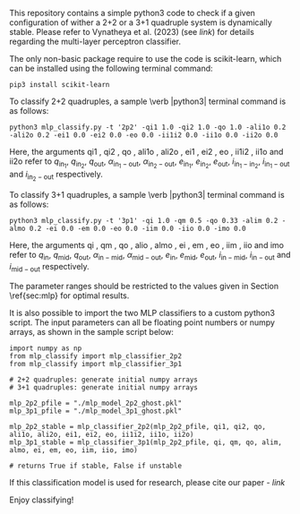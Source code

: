 This repository contains a simple python3 code to check if a given configuration of wither a 2+2 or a 3+1 quadruple system is dynamically stable. Please refer to Vynatheya et al. (2023) (see _link_) for details regarding the multi-layer perceptron classifier.

The only non-basic package require to use the code is scikit-learn, which can be installed using the following terminal command:

    pip3 install scikit-learn
    
To classify 2+2 quadruples, a sample \verb |python3| terminal command is as follows:

    python3 mlp_classify.py -t '2p2' -qi1 1.0 -qi2 1.0 -qo 1.0 -ali1o 0.2 -ali2o 0.2 -ei1 0.0 -ei2 0.0 -eo 0.0 -ii1i2 0.0 -ii1o 0.0 -ii2o 0.0
        
Here, the arguments qi1 , qi2 , qo , ali1o , ali2o , ei1 , ei2 , eo , ii1i2 , ii1o and ii2o refer to $q_{\mathrm{in_1}}$, $q_{\mathrm{in_2}}$, $q_{\mathrm{out}}$, $\alpha_{\mathrm{in_1}-\mathrm{out}}$, $\alpha_{\mathrm{in_2}-\mathrm{out}}$, $e_{\mathrm{in_1}}$, $e_{\mathrm{in_2}}$, $e_{\mathrm{out}}$, $i_{\mathrm{in_1}-\mathrm{in_2}}$, $i_{\mathrm{in_1}-\mathrm{out}}$ and $i_{\mathrm{in_2}-\mathrm{out}}$ respectively.

To classify 3+1 quadruples, a sample \verb |python3| terminal command is as follows:

    python3 mlp_classify.py -t '3p1' -qi 1.0 -qm 0.5 -qo 0.33 -alim 0.2 -almo 0.2 -ei 0.0 -em 0.0 -eo 0.0 -iim 0.0 -iio 0.0 -imo 0.0
        
Here, the arguments qi , qm , qo , alio , almo , ei , em , eo , iim , iio and imo refer to $q_{\mathrm{in}}$, $q_{\mathrm{mid}}$, $q_{\mathrm{out}}$, $\alpha_{\mathrm{in}-\mathrm{mid}}$, $\alpha_{\mathrm{mid}-\mathrm{out}}$, $e_{\mathrm{in}}$, $e_{\mathrm{mid}}$, $e_{\mathrm{out}}$, $i_{\mathrm{in}-\mathrm{mid}}$, $i_{\mathrm{in}-\mathrm{out}}$ and $i_{\mathrm{mid}-\mathrm{out}}$ respectively.

The parameter ranges should be restricted to the values given in Section \ref{sec:mlp} for optimal results.

It is also possible to import the two MLP classifiers to a custom python3 script. The input parameters can all be floating point numbers or numpy arrays, as shown in the sample script below:

    import numpy as np
    from mlp_classify import mlp_classifier_2p2
    from mlp_classify import mlp_classifier_3p1

    # 2+2 quadruples: generate initial numpy arrays
    # 3+1 quadruples: generate initial numpy arrays

    mlp_2p2_pfile = "./mlp_model_2p2_ghost.pkl"
    mlp_3p1_pfile = "./mlp_model_3p1_ghost.pkl"

    mlp_2p2_stable = mlp_classifier_2p2(mlp_2p2_pfile, qi1, qi2, qo, ali1o, ali2o, ei1, ei2, eo, ii1i2, ii1o, ii2o)
    mlp_3p1_stable = mlp_classifier_3p1(mlp_2p2_pfile, qi, qm, qo, alim, almo, ei, em, eo, iim, iio, imo)

    # returns True if stable, False if unstable

If this classification model is used for research, please cite our paper - _link_

Enjoy classifying!
